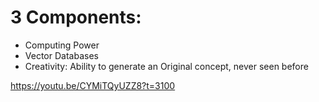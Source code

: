 # 3 Components:
- Computing Power
- Vector Databases
- Creativity: Ability to generate an Original concept, never seen before

https://youtu.be/CYMiTQyUZZ8?t=3100
